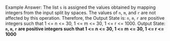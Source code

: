 Example Answer:
The list `s` is assigned the values obtained by mapping integers from the input split by spaces. The values of `n`, `m`, and `r` are not affected by this operation. Therefore, the Output State is: `n`, `m`, `r` are positive integers such that 1 <= n <= 30, 1 <= m <= 30, 1 <= r <= 1000.
Output State: **`n`, `m`, `r` are positive integers such that 1 <= n <= 30, 1 <= m <= 30, 1 <= r <= 1000**